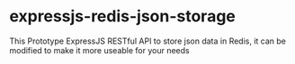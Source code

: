 # expressjs-redis-json-storage
This Prototype ExpressJS RESTful API to store json data in Redis, it can be modified to make it more useable for your needs
